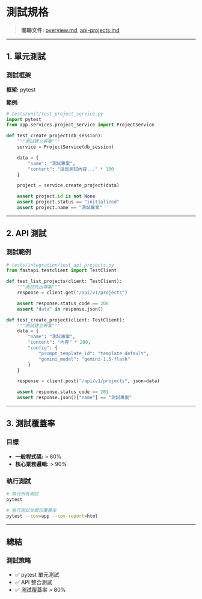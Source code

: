 # 測試規格

> **關聯文件:** [overview.md](./overview.md), [api-projects.md](./api-projects.md)

---

## 1. 單元測試

### 測試框架

**框架:** pytest

**範例:**

```python
# tests/unit/test_project_service.py
import pytest
from app.services.project_service import ProjectService

def test_create_project(db_session):
    """測試建立專案"""
    service = ProjectService(db_session)

    data = {
        "name": "測試專案",
        "content": "這是測試內容..." * 100
    }

    project = service.create_project(data)

    assert project.id is not None
    assert project.status == "initialized"
    assert project.name == "測試專案"
```

---

## 2. API 測試

### 測試範例

```python
# tests/integration/test_api_projects.py
from fastapi.testclient import TestClient

def test_list_projects(client: TestClient):
    """測試列出專案"""
    response = client.get("/api/v1/projects")

    assert response.status_code == 200
    assert "data" in response.json()

def test_create_project(client: TestClient):
    """測試建立專案"""
    data = {
        "name": "測試專案",
        "content": "內容" * 200,
        "config": {
            "prompt_template_id": "template_default",
            "gemini_model": "gemini-1.5-flash"
        }
    }

    response = client.post("/api/v1/projects", json=data)

    assert response.status_code == 201
    assert response.json()["name"] == "測試專案"
```

---

## 3. 測試覆蓋率

### 目標

- **一般程式碼:** > 80%
- **核心業務邏輯:** > 90%

### 執行測試

```bash
# 執行所有測試
pytest

# 執行測試並顯示覆蓋率
pytest --cov=app --cov-report=html
```

---

## 總結

### 測試策略
- ✅ pytest 單元測試
- ✅ API 整合測試
- ✅ 測試覆蓋率 > 80%
